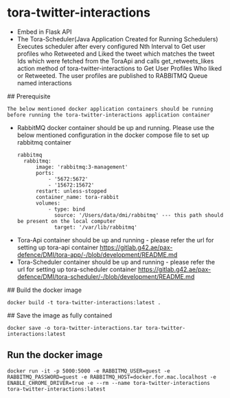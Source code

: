 # tora-twitter-interactions

* Embed in Flask API
* The Tora-Scheduler(Java Application Created for Running Schedulers) Executes scheduler after every configured Nth Interval to Get user profiles who Retweeted and Liked the tweet which  matches the tweet Ids which were fetched from the ToraApi and calls get_retweets_likes action method of tora-twitter-interactions to Get User Profiles Who liked or Retweeted. The user profiles are published to RABBITMQ Queue named interactions



## Prerequisite

```
The below mentioned docker application containers should be running before running the tora-twitter-interactions application container
```
* RabbitMQ docker container should be up and running. Please use the below mentioned configuration in the docker compose file to set up rabbitmq container 
  ```
  rabbitmq
    rabbitmq:
        image: 'rabbitmq:3-management'
        ports:
            - '5672:5672'
            - '15672:15672'
        restart: unless-stopped
        container_name: tora-rabbit
        volumes:
            - type: bind
              source: '/Users/data/dmi/rabbitmq' --- this path should be present on the local computer
              target: '/var/lib/rabbitmq'
  ```            
* Tora-Api container should be up and running - please refer the url for setting up tora-api container https://gitlab.g42.ae/pax-defence/DMI/tora-app/-/blob/development/README.md
* Tora-Scheduler container should be up and running - please refer the url for setting up tora-scheduler container https://gitlab.g42.ae/pax-defence/DMI/tora-scheduler/-/blob/development/README.md


## Build the docker image

```
docker build -t tora-twitter-interactions:latest .
```

## Save the image as fully contained

```
docker save -o tora-twitter-interactions.tar tora-twitter-interactions:latest
```

## Run the docker image

```
docker run -it -p 5000:5000 -e RABBITMQ_USER=guest -e RABBITMQ_PASSWORD=guest -e RABBITMQ_HOST=docker.for.mac.localhost -e ENABLE_CHROME_DRIVER=true -e --rm --name tora-twitter-interactions tora-twitter-interactions:latest
```
